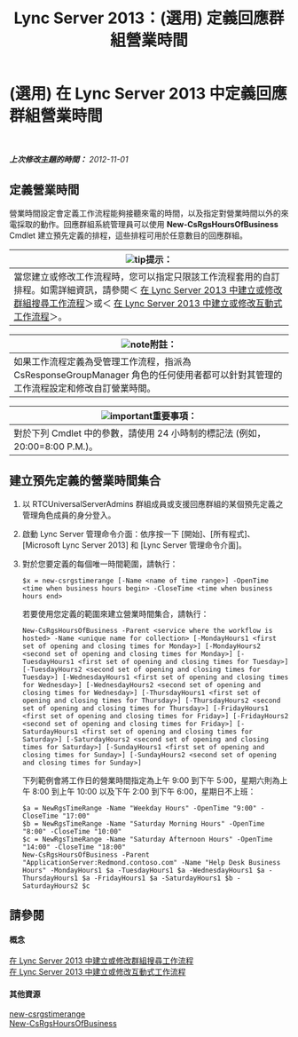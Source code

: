 ﻿---
title: Lync Server 2013：(選用) 定義回應群組營業時間
TOCTitle: (選用) 定義回應群組營業時間
ms:assetid: d62551b2-1847-4e1b-abe8-683b72aa94d5
ms:mtpsurl: https://technet.microsoft.com/zh-tw/library/JJ205291(v=OCS.15)
ms:contentKeyID: 49292468
ms.date: 08/24/2015
mtps_version: v=OCS.15
ms.translationtype: HT
---

# (選用) 在 Lync Server 2013 中定義回應群組營業時間

 

_**上次修改主題的時間：** 2012-11-01_

## 定義營業時間

營業時間設定會定義工作流程能夠接聽來電的時間，以及指定對營業時間以外的來電採取的動作。回應群組系統管理員可以使用 **New-CsRgsHoursOfBusiness** Cmdlet 建立預先定義的排程，這些排程可用於任意數目的回應群組。

<table>
<thead>
<tr class="header">
<th><img src="images/JJ205025.tip(OCS.15).gif" title="tip" alt="tip" />提示：</th>
</tr>
</thead>
<tbody>
<tr class="odd">
<td>當您建立或修改工作流程時，您可以指定只限該工作流程套用的自訂排程。如需詳細資訊，請參閱＜ <a href="lync-server-2013-create-or-modify-a-hunt-group-workflow.md">在 Lync Server 2013 中建立或修改群組搜尋工作流程</a>＞或＜ <a href="lync-server-2013-create-or-modify-an-interactive-workflow.md">在 Lync Server 2013 中建立或修改互動式工作流程</a>＞。</td>
</tr>
</tbody>
</table>


<table>
<thead>
<tr class="header">
<th><img src="images/Gg398811.note(OCS.15).gif" title="note" alt="note" />附註：</th>
</tr>
</thead>
<tbody>
<tr class="odd">
<td>如果工作流程定義為受管理工作流程，指派為 CsResponseGroupManager 角色的任何使用者都可以針對其管理的工作流程設定和修改自訂營業時間。</td>
</tr>
</tbody>
</table>


<table>
<thead>
<tr class="header">
<th><img src="images/Gg412908.important(OCS.15).gif" title="important" alt="important" />重要事項：</th>
</tr>
</thead>
<tbody>
<tr class="odd">
<td>對於下列 Cmdlet 中的參數，請使用 24 小時制的標記法 (例如，20:00=8:00 P.M.)。</td>
</tr>
</tbody>
</table>


## 建立預先定義的營業時間集合

1.  以 RTCUniversalServerAdmins 群組成員或支援回應群組的某個預先定義之管理角色成員的身分登入。

2.  啟動 Lync Server 管理命令介面：依序按一下 \[開始\]、\[所有程式\]、\[Microsoft Lync Server 2013\] 和 \[Lync Server 管理命令介面\]。

3.  對於您要定義的每個唯一時間範圍，請執行：
    
        $x = new-csrgstimerange [-Name <name of time range>] -OpenTime <time when business hours begin> -CloseTime <time when business hours end>
    
    若要使用您定義的範圍來建立營業時間集合，請執行：
    
        New-CsRgsHoursOfBusiness -Parent <service where the workflow is hosted> -Name <unique name for collection> [-MondayHours1 <first set of opening and closing times for Monday>] [-MondayHours2 <second set of opening and closing times for Monday>] [-TuesdayHours1 <first set of opening and closing times for Tuesday>] [-TuesdayHours2 <second set of opening and closing times for Tuesday>] [-WednesdayHours1 <first set of opening and closing times for Wednesday>] [-WednesdayHours2 <second set of opening and closing times for Wednesday>] [-ThursdayHours1 <first set of opening and closing times for Thursday>] [-ThursdayHours2 <second set of opening and closing times for Thursday>] [-FridayHours1 <first set of opening and closing times for Friday>] [-FridayHours2 <second set of opening and closing times for Friday>] [-SaturdayHours1 <first set of opening and closing times for Saturday>] [-SaturdayHours2 <second set of opening and closing times for Saturday>] [-SundayHours1 <first set of opening and closing times for Sunday>] [-SundayHours2 <second set of opening and closing times for Sunday>]
    
    下列範例會將工作日的營業時間指定為上午 9:00 到下午 5:00，星期六則為上午 8:00 到上午 10:00 以及下午 2:00 到下午 6:00，星期日不上班：
    
        $a = NewRgsTimeRange -Name "Weekday Hours" -OpenTime "9:00" -CloseTime "17:00"
        $b = NewRgsTimeRange -Name "Saturday Morning Hours" -OpenTime "8:00" -CloseTime "10:00" 
        $c = NewRgsTimeRange -Name "Saturday Afternoon Hours" -OpenTime "14:00" -CloseTime "18:00" 
        New-CsRgsHoursOfBusiness -Parent "ApplicationServer:Redmond.contoso.com" -Name "Help Desk Business Hours" -MondayHours1 $a -TuesdayHours1 $a -WednesdayHours1 $a -ThursdayHours1 $a -FridayHours1 $a -SaturdayHours1 $b -SaturdayHours2 $c

## 請參閱

#### 概念

[在 Lync Server 2013 中建立或修改群組搜尋工作流程](lync-server-2013-create-or-modify-a-hunt-group-workflow.md)  
[在 Lync Server 2013 中建立或修改互動式工作流程](lync-server-2013-create-or-modify-an-interactive-workflow.md)  

#### 其他資源

[new-csrgstimerange](https://docs.microsoft.com/en-us/powershell/module/skype/New-CsRgsTimeRange)  
[New-CsRgsHoursOfBusiness](https://docs.microsoft.com/en-us/powershell/module/skype/New-CsRgsHoursOfBusiness)

